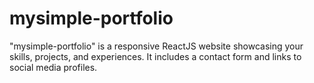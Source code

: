 # mysimple-portfolio
"mysimple-portfolio" is a responsive ReactJS website showcasing your skills, projects, and experiences. It includes a contact form and links to social media profiles.
